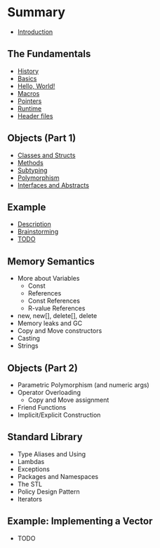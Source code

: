 # Summary

* [Introduction](README.md)

## The Fundamentals
* [History](chapter-1/history.md)
* [Basics](chapter-1/basics.md)
* [Hello, World!](chapter-1/helloworld.md)
* [Macros](chapter-1/macros.md)
* [Pointers](chapter-1/pointers.md)
* [Runtime](chapter-1/runtime.md)
* [Header files](chapter-1/headers.md)

## Objects \(Part 1\)
* [Classes and Structs](chapter-2/classes.md)
* [Methods](chapter-2/methods.md)
* [Subtyping](chapter-2/subtyping.md)
* [Polymorphism](chapter-2/polymorphism.md)
* [Interfaces and Abstracts](chapter-2/purevirt.md)

## Example
* [Description](chapter-3/desc.md)
* [Brainstorming](chapter-3/brainstorming1.md)
* [TODO](todo.md)

## Memory Semantics
* More about Variables
    * Const
    * References
    * Const References
    * R-value References
* new, new\[\], delete\[\], delete
* Memory leaks and GC
* Copy and Move constructors
* Casting
* Strings

## Objects \(Part 2\)
* Parametric Polymorphism \(and numeric args\)
* Operator Overloading
    * Copy and Move assignment
* Friend Functions
* Implicit\/Explicit Construction

## Standard Library
* Type Aliases and Using
* Lambdas
* Exceptions
* Packages and Namespaces
* The STL
* Policy Design Pattern
* Iterators

## Example: Implementing a Vector
* TODO

